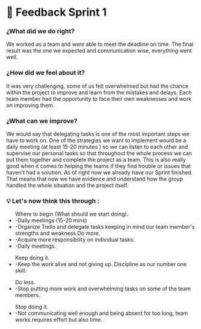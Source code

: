 <h1>🔁 Feedback Sprint 1</h1> 

<h3>¿What did we do right?</h3>
We worked as a team and were able to meet the deadline on time.
The final result was the one we expected and communication wise, everything went well.
<br/>
<h3>¿How did we feel about it?</h3>
It was very challenging, some of us felt overwhelmed but had the chance within the project to improve and learn from the mistakes and delays.
Each team member had the opportunity to face their own weaknesses and work on improving them.
<br/>
<h3>¿What can we improve?</h3>
We would say that delegating tasks is one of the most important steps we have to work on.
One of the strategies we want to implement would be a daily meeting (at least 15-20 minutes ) so we can listen to each other and supervise our personal tasks so that throughout the whole process we can put them together and complete the project as a team. This is also really good when it comes to helping the teams if they find trouble or issues that haven't had a solution.
As of right now we already have our Sprint finished. That means that now we have evidence and understand how the group handled the whole situation and the project itself.
<br/>
<h3>💡 Let's now think this through :</h3>
<ul>Where to begin (What should we start doing).
<li>-Daily meetings (15-20 mins)</li>
<li>-Organize Trello and delegate tasks keeping in mind our team member's strengths and weakness
Do more.</li>
<li>-Acquire more responsibility on individual tasks.</li>
<li>-Daily meetings.</li>
</ul>
<ul>Keep doing it.
<li>-Keep the work alive and not giving up. Discipline as our number one skill.</li>
</ul>
<ul>Do less.
<li>-Stop putting more work and overwhelming tasks on some of the team members.</li>
</ul>
<ul>Stop doing it.
<li>-Not communicating well enough and being absent for too long, team works requires effort but also time.</li>
</ul>
